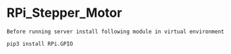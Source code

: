 # RPi_Stepper_Motor

```
Before running server install following module in virtual environment

pip3 install RPi.GPIO
```
